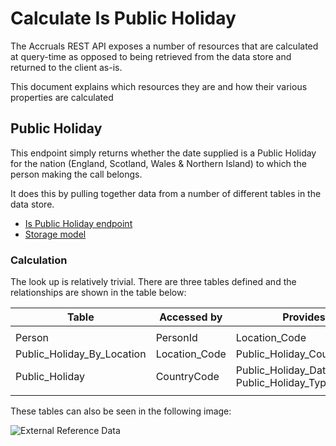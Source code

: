 # Calculate Is Public Holiday

The Accruals REST API exposes a number of resources that are calculated at query-time as opposed to being retrieved from the data store and returned to the client as-is.

This document explains which resources they are and how their various properties are calculated

## Public Holiday

This endpoint simply returns whether the date supplied is a Public Holiday for the nation (England, Scotland, Wales & Northern Island) to which the person making the call belongs.

It does this by pulling together data from a number of different tables in the data store.

- [Is Public Holiday endpoint](./rest-endpoints.md#opIdisPublicHoliday)
- [Storage model](./../storage.md)

### Calculation

The look up is relatively trivial. There are three tables defined and the relationships are shown in the table below:

| Table                         | Accessed by    | Provides                                     |
| ----------------------------- | -------------- | -------------------------------------------- |
|                               |                |                                              |
| Person                        | PersonId       | Location\_Code                               |
| Public\_Holiday\_By\_Location | Location\_Code | Public\_Holiday\_CountryCode                 |
| Public\_Holiday               | CountryCode    | Public\_Holiday\_Date, Public\_Holiday\_Type |
|                               |                |                                              |

These tables can also be seen in the following image:

![External Reference Data](./../images/storage-mode-ref-external.png)